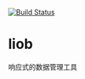 [![Build Status](https://travis-ci.org/lijianzhang/liob.svg?branch=master)](https://travis-ci.org/lijianzhang/liob)

# liob
响应式的数据管理工具
